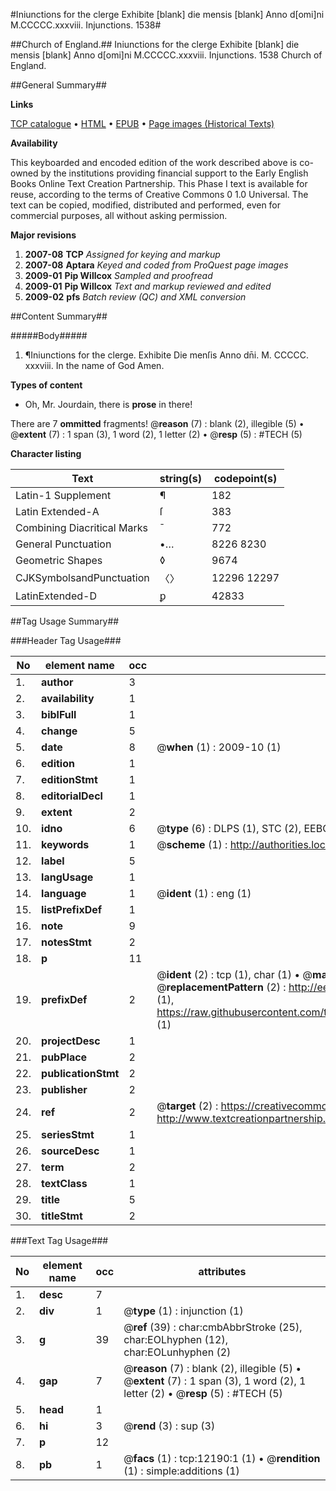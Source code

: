 #Iniunctions for the clerge Exhibite [blank] die mensis [blank] Anno d[omi]ni M.CCCCC.xxxviii. Injunctions. 1538#

##Church of England.##
Iniunctions for the clerge Exhibite [blank] die mensis [blank] Anno d[omi]ni M.CCCCC.xxxviii.
Injunctions. 1538
Church of England.

##General Summary##

**Links**

[TCP catalogue](http://www.ota.ox.ac.uk/tcp/)  • 
[HTML](http://tei.it.ox.ac.uk/tcp/Texts-HTML/free/A00/A00092.html)  • 
[EPUB](http://tei.it.ox.ac.uk/tcp/Texts-EPUB/free/A00/A00092.epub) • 
[Page images (Historical Texts)](https://data.historicaltexts.jisc.ac.uk/view?pubId=eebo-99847167e&pageId=eebo-99847167e-12190-1)

**Availability**

This keyboarded and encoded edition of the
	       work described above is co-owned by the institutions
	       providing financial support to the Early English Books
	       Online Text Creation Partnership. This Phase I text is
	       available for reuse, according to the terms of Creative
	       Commons 0 1.0 Universal. The text can be copied,
	       modified, distributed and performed, even for
	       commercial purposes, all without asking permission.

**Major revisions**

1. __2007-08__ __TCP__ *Assigned for keying and markup*
1. __2007-08__ __Aptara__ *Keyed and coded from ProQuest page images*
1. __2009-01__ __Pip Willcox__ *Sampled and proofread*
1. __2009-01__ __Pip Willcox__ *Text and markup reviewed and edited*
1. __2009-02__ __pfs__ *Batch review (QC) and XML conversion*

##Content Summary##

#####Body#####

1. ¶Iniunctions for the clerge.
Exhibite Die menſis Anno dn̄i. M. CCCCC. xxxviii.
In the name of God Amen.

**Types of content**

  * Oh, Mr. Jourdain, there is **prose** in there!

There are 7 **ommitted** fragments! 
 @__reason__ (7) : blank (2), illegible (5)  •  @__extent__ (7) : 1 span (3), 1 word (2), 1 letter (2)  •  @__resp__ (5) : #TECH (5)

**Character listing**


|Text|string(s)|codepoint(s)|
|---|---|---|
|Latin-1 Supplement|¶|182|
|Latin Extended-A|ſ|383|
|Combining             Diacritical Marks|̄|772|
|General Punctuation|•…|8226 8230|
|Geometric Shapes|◊|9674|
|CJKSymbolsandPunctuation|〈〉|12296 12297|
|LatinExtended-D|ꝑ|42833|

##Tag Usage Summary##

###Header Tag Usage###

|No|element name|occ|attributes|
|---|---|---|---|
|1.|__author__|3||
|2.|__availability__|1||
|3.|__biblFull__|1||
|4.|__change__|5||
|5.|__date__|8| @__when__ (1) : 2009-10 (1)|
|6.|__edition__|1||
|7.|__editionStmt__|1||
|8.|__editorialDecl__|1||
|9.|__extent__|2||
|10.|__idno__|6| @__type__ (6) : DLPS (1), STC (2), EEBO-CITATION (1), PROQUEST (1), VID (1)|
|11.|__keywords__|1| @__scheme__ (1) : http://authorities.loc.gov/ (1)|
|12.|__label__|5||
|13.|__langUsage__|1||
|14.|__language__|1| @__ident__ (1) : eng (1)|
|15.|__listPrefixDef__|1||
|16.|__note__|9||
|17.|__notesStmt__|2||
|18.|__p__|11||
|19.|__prefixDef__|2| @__ident__ (2) : tcp (1), char (1)  •  @__matchPattern__ (2) : ([0-9\-]+):([0-9IVX]+) (1), (.+) (1)  •  @__replacementPattern__ (2) : http://eebo.chadwyck.com/downloadtiff?vid=$1&page=$2 (1), https://raw.githubusercontent.com/textcreationpartnership/Texts/master/tcpchars.xml#$1 (1)|
|20.|__projectDesc__|1||
|21.|__pubPlace__|2||
|22.|__publicationStmt__|2||
|23.|__publisher__|2||
|24.|__ref__|2| @__target__ (2) : https://creativecommons.org/publicdomain/zero/1.0/ (1), http://www.textcreationpartnership.org/docs/. (1)|
|25.|__seriesStmt__|1||
|26.|__sourceDesc__|1||
|27.|__term__|2||
|28.|__textClass__|1||
|29.|__title__|5||
|30.|__titleStmt__|2||


###Text Tag Usage###

|No|element name|occ|attributes|
|---|---|---|---|
|1.|__desc__|7||
|2.|__div__|1| @__type__ (1) : injunction (1)|
|3.|__g__|39| @__ref__ (39) : char:cmbAbbrStroke (25), char:EOLhyphen (12), char:EOLunhyphen (2)|
|4.|__gap__|7| @__reason__ (7) : blank (2), illegible (5)  •  @__extent__ (7) : 1 span (3), 1 word (2), 1 letter (2)  •  @__resp__ (5) : #TECH (5)|
|5.|__head__|1||
|6.|__hi__|3| @__rend__ (3) : sup (3)|
|7.|__p__|12||
|8.|__pb__|1| @__facs__ (1) : tcp:12190:1 (1)  •  @__rendition__ (1) : simple:additions (1)|
